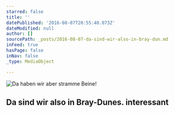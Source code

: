 ```yaml
---
starred: false
title: ''
datePublished: '2016-08-07T20:55:40.073Z'
dateModified: null
author: []
sourcePath: _posts/2016-08-07-da-sind-wir-also-in-bray-dun.md
inFeed: true
hasPage: false
inNav: false
_type: MediaObject

---
```

![Da haben wir aber stramme Beine!](https://the-grid-user-content.s3-us-west-2.amazonaws.com/341f9824-9395-4396-b986-14853cc47535.jpg)

## Da sind wir also in Bray-Dunes. interessant